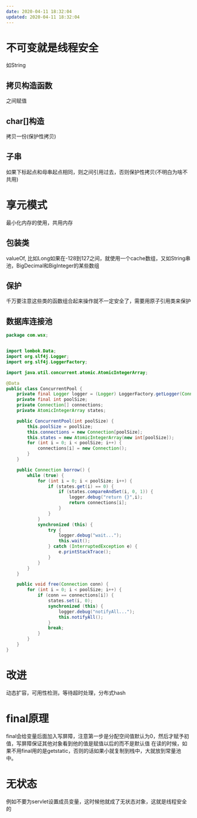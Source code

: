 ```yaml
---
date: 2020-04-11 18:32:04
updated: 2020-04-11 18:32:04
---
```


# 不可变就是线程安全
 如String

## 拷贝构造函数
 之间赋值

## char[]构造 
 拷贝一份(保护性拷贝)

## 子串
 如果下标起点和母串起点相同，则之间引用过去，否则保护性拷贝(不明白为啥不共用)

# 享元模式
 最小化内存的使用，共用内存

## 包装类
 valueOf, 比如Long如果在-128到127之间，就使用一个cache数组，又如String串池，BigDecimal和BigInteger的某些数组

## 保护
 千万要注意这些类的函数组合起来操作就不一定安全了，需要用原子引用类来保护

<!-- more -->

## 数据库连接池
```java
package com.wsx;


import lombok.Data;
import org.slf4j.Logger;
import org.slf4j.LoggerFactory;

import java.util.concurrent.atomic.AtomicIntegerArray;

@Data
public class ConcurrentPool {
    private final Logger logger = (Logger) LoggerFactory.getLogger(Connection.class);
    private final int poolSize;
    private Connection[] connections;
    private AtomicIntegerArray states;

    public ConcurrentPool(int poolSize) {
        this.poolSize = poolSize;
        this.connections = new Connection[poolSize];
        this.states = new AtomicIntegerArray(new int[poolSize]);
        for (int i = 0; i < poolSize; i++) {
            connections[i] = new Connection();
        }
    }

    public Connection borrow() {
        while (true) {
            for (int i = 0; i < poolSize; i++) {
                if (states.get(i) == 0) {
                    if (states.compareAndSet(i, 0, 1)) {
                        logger.debug("return {}",i);
                        return connections[i];
                    }
                }
            }
            synchronized (this) {
                try {
                    logger.debug("wait...");
                    this.wait();
                } catch (InterruptedException e) {
                    e.printStackTrace();
                }
            }
        }
    }

    public void free(Connection conn) {
        for (int i = 0; i < poolSize; i++) {
            if (conn == connections[i]) {
                states.set(i, 0);
                synchronized (this) {
                    logger.debug("notifyAll...");
                    this.notifyAll();
                }
                break;
            }
        }
    }
}
```
# 改进
 动态扩容，可用性检测，等待超时处理，分布式hash

# final原理
 final会给变量后面加入写屏障，注意第一步是分配空间值默认为0，然后才赋予初值，写屏障保证其他对象看到他的值是赋值以后的而不是默认值
 在读的时候，如果不用final用的是getstatic，否则的话如果小就复制到栈中，大就放到常量池中。

# 无状态
 例如不要为servlet设置成员变量，这时候他就成了无状态对象，这就是线程安全的